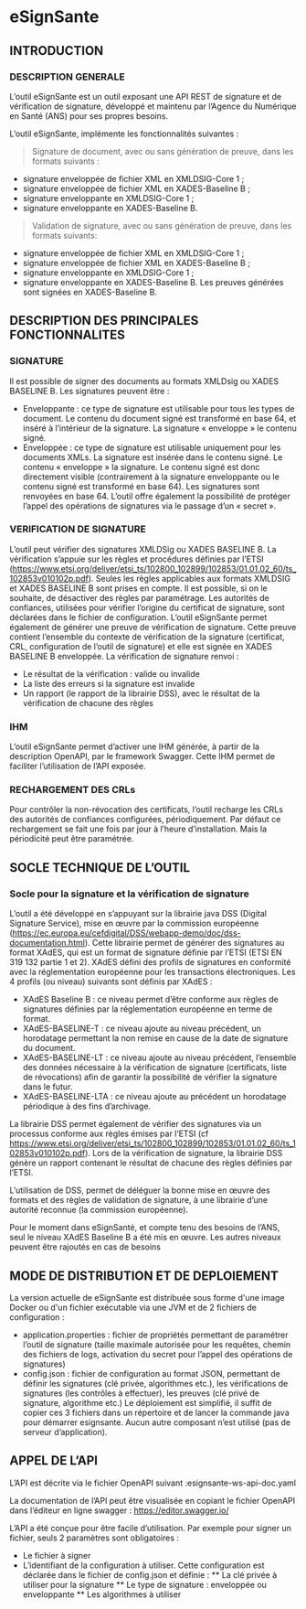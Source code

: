# eSignSante
## INTRODUCTION
### DESCRIPTION GENERALE

L’outil eSignSante est un outil exposant une API REST de signature et de vérification de signature, développé et maintenu par l’Agence du Numérique en Santé (ANS) pour ses propres besoins.


L’outil eSignSante, implémente les fonctionnalités suivantes :
> Signature de document, avec ou sans génération de preuve, dans les formats suivants :
* signature enveloppée de fichier XML en XMLDSIG-Core 1 ;
* signature enveloppée de fichier XML en XADES-Baseline B ;
* signature enveloppante en XMLDSIG-Core 1 ;
* signature enveloppante en XADES-Baseline B.
> Validation de signature, avec ou sans génération de preuve, dans les formats suivants:
* signature enveloppée de fichier XML en XMLDSIG-Core 1 ;
* signature enveloppée de fichier XML en XADES-Baseline B ;
* signature enveloppante en XMLDSIG-Core 1 ;
* signature enveloppante en XADES-Baseline B.
Les preuves générées sont signées en XADES-Baseline B.

## DESCRIPTION DES PRINCIPALES FONCTIONNALITES
### SIGNATURE

Il est possible de signer des documents au formats XMLDsig ou XADES BASELINE B.
Les signatures peuvent être :
* Enveloppante : ce type de signature est utilisable pour tous les types de document. Le contenu du document signé est transformé en base 64, et inséré à l’intérieur de la signature. La signature « enveloppe » le contenu signé.
* Enveloppée : ce type de signature est utilisable uniquement pour les documents XMLs. La signature est insérée dans le contenu signé. Le contenu « enveloppe » la signature. Le contenu signé est donc directement visible (contrairement à la signature enveloppante ou le contenu signé est transformé en base 64).
Les signatures sont renvoyées en base 64.
L’outil offre également la possibilité de protéger l’appel des opérations de signatures via le passage d’un « secret ». 

### VERIFICATION DE SIGNATURE
L’outil peut vérifier des signatures XMLDSig ou XADES BASELINE B. La vérification s’appuie sur les règles et procédures définies par l’ETSI (https://www.etsi.org/deliver/etsi_ts/102800_102899/102853/01.01.02_60/ts_102853v010102p.pdf).
Seules les règles applicables aux formats XMLDSIG et XADES BASELINE B sont prises en compte. Il est possible, si on le souhaite, de désactiver des règles par paramétrage.
Les autorités de confiances, utilisées pour vérifier l’origine du certificat de signature, sont déclarées dans le fichier de configuration.
L’outil eSignSante permet également de générer une preuve de vérification de signature. Cette preuve contient l’ensemble du contexte de vérification de la signature (certificat, CRL, configuration de l’outil de signature) et elle est signée en XADES BASELINE B enveloppée.
La vérification de signature renvoi :
* Le résultat de la vérification : valide ou invalide
* La liste des erreurs si la signature est invalide
* Un rapport (le rapport de la librairie DSS), avec le résultat de la vérification de chacune des règles

### IHM
L’outil eSignSante permet d’activer une IHM générée, à partir de la description OpenAPI, par le framework Swagger.
Cette IHM permet de faciliter l’utilisation de l’API exposée.  

### RECHARGEMENT DES CRLs
Pour contrôler la non-révocation des certificats, l’outil recharge les CRLs des autorités de confiances configurées, périodiquement. Par défaut ce rechargement se fait une fois par jour à l’heure d’installation. Mais la périodicité peut être paramétrée.


## SOCLE TECHNIQUE DE L’OUTIL
### Socle pour la signature et la vérification de signature

L’outil a été développé en s’appuyant sur la librairie java DSS (Digital Signature Service), mise en œuvre par la commission européenne (https://ec.europa.eu/cefdigital/DSS/webapp-demo/doc/dss-documentation.html).
Cette librairie permet de générer des signatures au format XAdES, qui est un format de signature définie par l’ETSI (ETSI EN 319 132 partie 1 et 2).  XAdES défini des profils de signatures en conformité avec la réglementation européenne pour les transactions électroniques. 
Les 4 profils (ou niveau) suivants sont définis par XAdES :
* XAdES Baseline B : ce niveau permet d’être conforme aux règles de signatures définies par la réglementation européenne en terme de format.
* XAdES-BASELINE-T : ce niveau ajoute au niveau précédent, un horodatage permettant la non remise en cause de la date de signature du document.
* XAdES-BASELINE-LT : ce niveau ajoute au niveau précédent, l’ensemble des données nécessaire à la vérification de signature (certificats, liste de révocations) afin de garantir la possibilité de vérifier la signature dans le futur. 
* XAdES-BASELINE-LTA : ce niveau ajoute au précédent un horodatage périodique à des fins d’archivage.

La librairie DSS permet également de vérifier des signatures via un processus conforme aux règles émises par l’ETSI (cf https://www.etsi.org/deliver/etsi_ts/102800_102899/102853/01.01.02_60/ts_102853v010102p.pdf). Lors de la vérification de signature, la librairie DSS génère un rapport contenant le résultat de chacune des règles définies par l’ETSI.

L’utilisation de DSS, permet de déléguer la bonne mise en œuvre des formats et des règles de validation de signature, à une librairie d’une autorité reconnue (la commission européenne).

Pour le moment dans eSignSanté, et compte tenu des besoins de l’ANS, seul le niveau XAdES Baseline B a été mis en œuvre. Les autres niveaux peuvent être rajoutés en cas de besoins

## MODE DE DISTRIBUTION ET DE DEPLOIEMENT
La version actuelle de eSignSante est distribuée sous forme d'une image Docker ou d'un fichier exécutable via une JVM et de 2 fichiers de configuration :
* application.properties : fichier de propriétés permettant de paramétrer l’outil de signature (taille maximale autorisée pour les requêtes, chemin des fichiers de logs, activation du secret pour l’appel des opérations de signatures)
* config.json : fichier de configuration au format JSON, permettant de définir les signatures (clé privée, algorithmes etc.), les vérifications de signatures (les contrôles à effectuer), les preuves (clé privé de signature, algorithme etc.)
Le déploiement est simplifié, il suffit de copier ces 3 fichiers dans un répertoire et de lancer la commande java pour démarrer esignsante. Aucun autre composant n’est utilisé (pas de serveur d’application).

## APPEL DE L’API
L’API est décrite via le fichier OpenAPI suivant :esignsante-ws-api-doc.yaml

La documentation de l’API peut être visualisée en copiant le fichier OpenAPI dans l’éditeur en ligne swagger : https://editor.swagger.io/

L’API a été conçue pour être facile d’utilisation. Par exemple pour signer un fichier, seuls 2 paramètres sont obligatoires :
* Le fichier à signer
* L’identifiant de la configuration à utiliser. Cette configuration est déclarée dans le fichier de config.json et définie :
  ** La clé privée à utiliser pour la signature
  ** Le type de signature : enveloppée ou enveloppante
  ** Les algorithmes à utiliser
